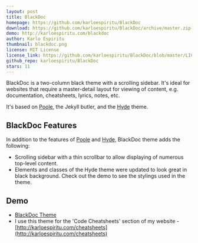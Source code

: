 ```yaml
---
layout: post
title: BlackDoc
homepage: https://github.com/karloespiritu/BlackDoc
download: https://github.com/karloespiritu/BlackDoc/archive/master.zip
demo: http://karloespiritu.com/blackdoc
author: Karlo Espiritu
thumbnail: blackdoc.png
license: MIT License
license_link: https://github.com/karloespiritu/BlackDoc/blob/master/LICENSE.md
github_repo: karloespiritu/BlackDoc
stars: 11
---
```


BlackDoc is a two-column black theme with a scrolling sidebar. It's
ideal for websites that require a master-detail layout for viewing of
content, e.g. documentation, cheatsheets, lyrics, notes, etc.

It's based on [Poole](http://getpoole.com), the Jekyll butler, and the
[Hyde](http://hyde.getpoole.com) theme.

## BlackDoc Features

In addition to the features of [Poole](http://getpoole.com) and
[Hyde](http://hyde.getpoole.com), BlackDoc theme adds the following:

* Scrolling sidebar with a thin scrollbar to allow displaying of
  numerous top-level content.
* Elements and classes of the Hyde theme were updated to look great in
  black background. Check out the demo to see the stylings used in the
  theme.

## Demo

* [BlackDoc Theme](http://karloespiritu.com/blackdoc)
* I use this theme for the 'Code Cheatsheets' section of my website -
  [http://karloespiritu.com/cheatsheets](http://karloespiritu.com/cheatsheets)


